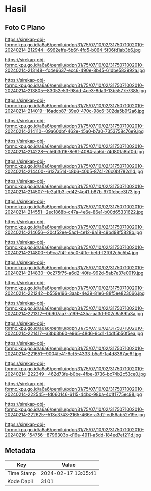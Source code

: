 # Hasil

## Foto C Plano

https://sirekap-obj-formc.kpu.go.id/a6a6/pemilu/pdpr/31/75/07/10/02/3175071002010-20240214-212944--6962effe-5b6f-4fd5-b064-5f06fd1ab3b6.jpg

https://sirekap-obj-formc.kpu.go.id/a6a6/pemilu/pdpr/31/75/07/10/02/3175071002010-20240214-213148--fc4e6637-ecc6-490e-8b45-61dbe583992a.jpg

https://sirekap-obj-formc.kpu.go.id/a6a6/pemilu/pdpr/31/75/07/10/02/3175071002010-20240214-213805--83052e53-98dd-4ce3-8da3-13b5577e7385.jpg

https://sirekap-obj-formc.kpu.go.id/a6a6/pemilu/pdpr/31/75/07/10/02/3175071002010-20240214-214019--16adcb87-39e0-470c-98c6-302da5b9f2a6.jpg

https://sirekap-obj-formc.kpu.go.id/a6a6/pemilu/pdpr/31/75/07/10/02/3175071002010-20240214-214110--09a60dbf-462e-45a0-b7a0-7353758c76e9.jpg

https://sirekap-obj-formc.kpu.go.id/a6a6/pemilu/pdpr/31/75/07/10/02/3175071002010-20240214-214228--c56b3d16-8e9f-4084-aa6d-74d801a8bf0d.jpg

https://sirekap-obj-formc.kpu.go.id/a6a6/pemilu/pdpr/31/75/07/10/02/3175071002010-20240214-214400--6137a514-c8b6-40b5-8741-26c0bf782d1d.jpg

https://sirekap-obj-formc.kpu.go.id/a6a6/pemilu/pdpr/31/75/07/10/02/3175071002010-20240214-214507--fe2affb3-ed42-4c41-b87b-970fcbce3f73.jpg

https://sirekap-obj-formc.kpu.go.id/a6a6/pemilu/pdpr/31/75/07/10/02/3175071002010-20240214-214551--2ec1868b-c47a-4e6e-86e1-b00d65331622.jpg

https://sirekap-obj-formc.kpu.go.id/a6a6/pemilu/pdpr/31/75/07/10/02/3175071002010-20240214-214656--20cf52ee-5ac1-4e12-9a18-c9bd98f5828b.jpg

https://sirekap-obj-formc.kpu.go.id/a6a6/pemilu/pdpr/31/75/07/10/02/3175071002010-20240214-214800--b9ca7f4f-d5c0-4ffe-befd-f2f0f2c5c5b4.jpg

https://sirekap-obj-formc.kpu.go.id/a6a6/pemilu/pdpr/31/75/07/10/02/3175071002010-20240214-214830--0c275f75-a6d2-40fe-992d-5ab7e37e0019.jpg

https://sirekap-obj-formc.kpu.go.id/a6a6/pemilu/pdpr/31/75/07/10/02/3175071002010-20240214-221242--b559e196-3aab-4e39-81e6-88f5ee823066.jpg

https://sirekap-obj-formc.kpu.go.id/a6a6/pemilu/pdpr/31/75/07/10/02/3175071002010-20240214-221312--0b907aa7-a199-435a-aa3d-902c8a89fa3a.jpg

https://sirekap-obj-formc.kpu.go.id/a6a6/pemilu/pdpr/31/75/07/10/02/3175071002010-20240214-221417--a3bb3b60-e965-48d6-9cd1-14df5b50f5ea.jpg

https://sirekap-obj-formc.kpu.go.id/a6a6/pemilu/pdpr/31/75/07/10/02/3175071002010-20240214-221651--9004fe41-6cf5-4333-b5a9-1a4d8367ae6f.jpg

https://sirekap-obj-formc.kpu.go.id/a6a6/pemilu/pdpr/31/75/07/10/02/3175071002010-20240214-222349--462d73fe-b0be-4fbe-8736-bc74b2c53ce0.jpg

https://sirekap-obj-formc.kpu.go.id/a6a6/pemilu/pdpr/31/75/07/10/02/3175071002010-20240214-222545--fd060146-6115-44bc-98ba-4c1f1775ec98.jpg

https://sirekap-obj-formc.kpu.go.id/a6a6/pemilu/pdpr/31/75/07/10/02/3175071002010-20240214-222625--513c3743-2165-466e-a3d2-ed56ab52e19e.jpg

https://sirekap-obj-formc.kpu.go.id/a6a6/pemilu/pdpr/31/75/07/10/02/3175071002010-20240216-154756--8796303b-d16a-4911-a5dd-184ed7ef211d.jpg


## Metadata

| Key        | Value               |
| ---------- | ------------------- |
| Time Stamp | 2024-02-17 13:05:41 |
| Kode Dapil | 3101                |



